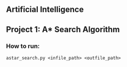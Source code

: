 ## Artificial Intelligence
## Project 1: A* Search Algorithm

### How to run:
`astar_search.py <infile_path> <outfile_path>`

